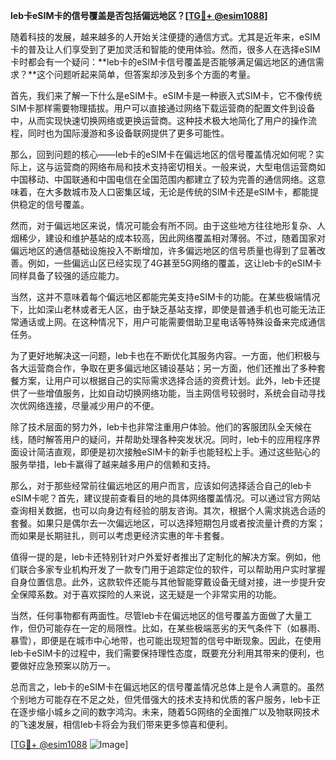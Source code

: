 **leb卡eSIM卡的信号覆盖是否包括偏远地区？[[TG💪+ @esim1088](https://t.me/s/esim1088)]**

随着科技的发展，越来越多的人开始关注便捷的通信方式。尤其是近年来，eSIM卡的普及让人们享受到了更加灵活和智能的使用体验。然而，很多人在选择eSIM卡时都会有一个疑问：**leb卡的eSIM卡信号覆盖是否能够满足偏远地区的通信需求？**这个问题听起来简单，但答案却涉及到多个方面的考量。

首先，我们来了解一下什么是eSIM卡。eSIM卡是一种嵌入式SIM卡，它不像传统SIM卡那样需要物理插拔。用户可以直接通过网络下载运营商的配置文件到设备中，从而实现快速切换网络或更换运营商。这种技术极大地简化了用户的操作流程，同时也为国际漫游和多设备联网提供了更多可能性。

那么，回到问题的核心——leb卡的eSIM卡在偏远地区的信号覆盖情况如何呢？实际上，这与运营商的网络布局和技术支持密切相关。一般来说，大型电信运营商如中国移动、中国联通和中国电信在全国范围内都建立了较为完善的通信网络。这意味着，在大多数城市及人口密集区域，无论是传统的SIM卡还是eSIM卡，都能提供稳定的信号覆盖。

然而，对于偏远地区来说，情况可能会有所不同。由于这些地方往往地形复杂、人烟稀少，建设和维护基站的成本较高，因此网络覆盖相对薄弱。不过，随着国家对偏远地区的通信基础设施投入不断增加，许多偏远地区的信号质量也得到了显著改善。例如，一些偏远山区已经实现了4G甚至5G网络的覆盖，这让leb卡的eSIM卡同样具备了较强的适应能力。

当然，这并不意味着每个偏远地区都能完美支持eSIM卡的功能。在某些极端情况下，比如深山老林或者无人区，由于缺乏基站支撑，即使是普通手机也可能无法正常通话或上网。在这种情况下，用户可能需要借助卫星电话等特殊设备来完成通信任务。

为了更好地解决这一问题，leb卡也在不断优化其服务内容。一方面，他们积极与各大运营商合作，争取在更多偏远地区铺设基站；另一方面，他们还推出了多种套餐方案，让用户可以根据自己的实际需求选择合适的资费计划。此外，leb卡还提供了一些增值服务，比如自动切换网络功能，当主网信号较弱时，系统会自动寻找次优网络连接，尽量减少用户的不便。

除了技术层面的努力外，leb卡也非常注重用户体验。他们的客服团队全天候在线，随时解答用户的疑问，并帮助处理各种突发状况。同时，leb卡的应用程序界面设计简洁直观，即便是初次接触eSIM卡的新手也能轻松上手。通过这些贴心的服务举措，leb卡赢得了越来越多用户的信赖和支持。

那么，对于那些经常前往偏远地区的用户而言，应该如何选择适合自己的leb卡eSIM卡呢？首先，建议提前查看目的地的具体网络覆盖情况。可以通过官方网站查询相关数据，也可以向身边有经验的朋友咨询。其次，根据个人需求挑选合适的套餐。如果只是偶尔去一次偏远地区，可以选择短期包月或者按流量计费的方案；而如果是长期驻扎，则可以考虑更经济实惠的年卡套餐。

值得一提的是，leb卡还特别针对户外爱好者推出了定制化的解决方案。例如，他们联合多家专业机构开发了一款专门用于追踪定位的软件，可以帮助用户实时掌握自身位置信息。此外，这款软件还能与其他智能穿戴设备无缝对接，进一步提升安全保障系数。对于喜欢探险的人来说，这无疑是一个非常实用的功能。

当然，任何事物都有两面性。尽管leb卡在偏远地区的信号覆盖方面做了大量工作，但仍可能存在一定的局限性。比如，在某些极端恶劣的天气条件下（如暴雨、暴雪），即便是在城市中心地带，也可能出现短暂的信号中断现象。因此，在使用leb卡eSIM卡的过程中，我们需要保持理性态度，既要充分利用其带来的便利，也要做好应急预案以防万一。

总而言之，leb卡的eSIM卡在偏远地区的信号覆盖情况总体上是令人满意的。虽然个别地方可能存在不足之处，但凭借强大的技术支持和优质的客户服务，leb卡正在逐步缩小城乡之间的数字鸿沟。未来，随着5G网络的全面推广以及物联网技术的飞速发展，相信leb卡将会为我们带来更多惊喜和便利。

[[TG💪+ @esim1088](https://t.me/s/esim1088) ![Image](https://i.postimg.cc/4NQfJmqS/Snipaste-2025-05-13-00-14-12.png)]